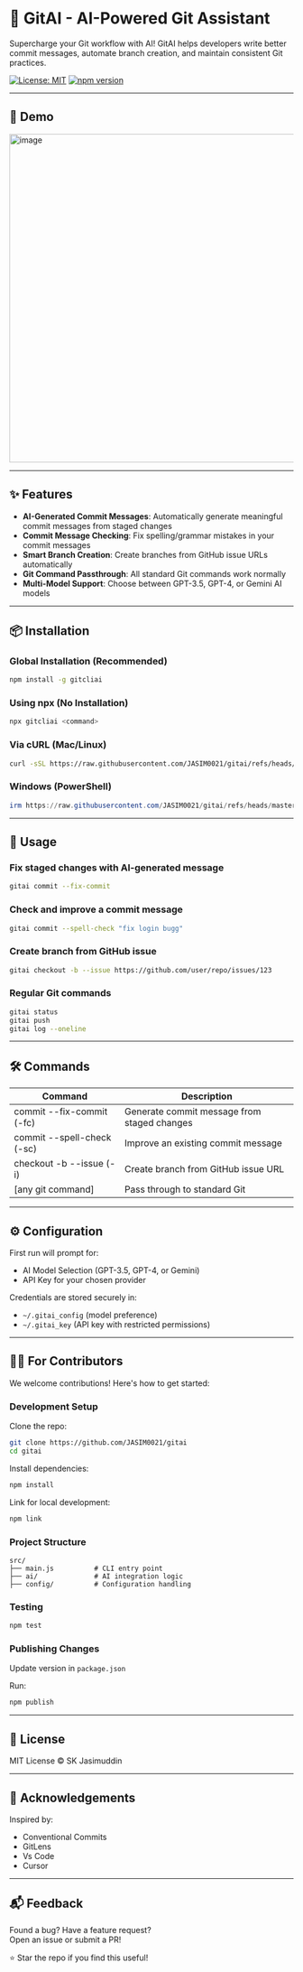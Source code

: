# 🤖 GitAI - AI-Powered Git Assistant

Supercharge your Git workflow with AI! GitAI helps developers write better commit messages, automate branch creation, and maintain consistent Git practices.

[![License: MIT](https://img.shields.io/badge/License-MIT-yellow.svg)](https://opensource.org/licenses/MIT)
[![npm version](https://badge.fury.io/js/gitcliai.svg)](https://www.npmjs.com/package/gitcliai)

---

## 🎥 Demo

<img width="582" alt="image" src="https://github.com/user-attachments/assets/5d7be3b5-74bc-4a90-9e10-9e005a1ac467" />



---

## ✨ Features

- **AI-Generated Commit Messages**: Automatically generate meaningful commit messages from staged changes
- **Commit Message Checking**: Fix spelling/grammar mistakes in your commit messages
- **Smart Branch Creation**: Create branches from GitHub issue URLs automatically
- **Git Command Passthrough**: All standard Git commands work normally
- **Multi-Model Support**: Choose between GPT-3.5, GPT-4, or Gemini AI models

---

## 📦 Installation

### Global Installation (Recommended)

```bash
npm install -g gitcliai
```

### Using npx (No Installation)

```bash
npx gitcliai <command>
```

### Via cURL (Mac/Linux)

```bash
curl -sSL https://raw.githubusercontent.com/JASIM0021/gitai/refs/heads/master/install.sh | bash
```

### Windows (PowerShell)

```powershell
irm https://raw.githubusercontent.com/JASIM0021/gitai/refs/heads/master/install.ps1 | iex
```

---

## 🚀 Usage

### Fix staged changes with AI-generated message

```bash
gitai commit --fix-commit
```

### Check and improve a commit message

```bash
gitai commit --spell-check "fix login bugg"
```

### Create branch from GitHub issue

```bash
gitai checkout -b --issue https://github.com/user/repo/issues/123
```

### Regular Git commands

```bash
gitai status
gitai push
gitai log --oneline
```

---

## 🛠 Commands

| Command              | Description                                 |
| -------------------- | ------------------------------------------- |
| commit --fix-commit (-fc) | Generate commit message from staged changes |
| commit --spell-check (-sc) | Improve an existing commit message          |
| checkout -b --issue (-i) | Create branch from GitHub issue URL         |
| [any git command]    | Pass through to standard Git                |

---

## ⚙️ Configuration

First run will prompt for:

- AI Model Selection (GPT-3.5, GPT-4, or Gemini)
- API Key for your chosen provider

Credentials are stored securely in:

- `~/.gitai_config` (model preference)
- `~/.gitai_key` (API key with restricted permissions)

---

## 🧑‍💻 For Contributors

We welcome contributions! Here's how to get started:

### Development Setup

Clone the repo:

```bash
git clone https://github.com/JASIM0021/gitai
cd gitai
```

Install dependencies:

```bash
npm install
```

Link for local development:

```bash
npm link
```

### Project Structure

```
src/
├── main.js          # CLI entry point
├── ai/              # AI integration logic
├── config/          # Configuration handling
```

### Testing

```bash
npm test
```

### Publishing Changes

Update version in `package.json`

Run:

```bash
npm publish
```

---

## 📜 License

MIT License © SK Jasimuddin

---

## 🙏 Acknowledgements

Inspired by:

- Conventional Commits
- GitLens
- Vs Code
- Cursor

---

## 📬 Feedback

Found a bug? Have a feature request?  
Open an issue or submit a PR!

⭐ Star the repo if you find this useful!
